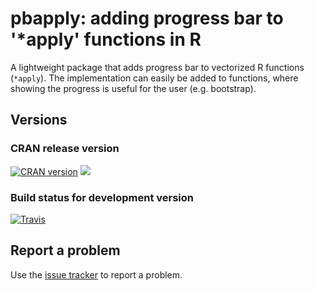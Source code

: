 # pbapply: adding progress bar to '*apply' functions in R

A lightweight package that adds
progress bar to vectorized R functions
(`*apply`). The implementation can easily be added
to functions, where showing the progress is
useful for the user (e.g. bootstrap).

## Versions

### CRAN release version

[![CRAN version](http://www.r-pkg.org/badges/version/pbapply)](http://cran.rstudio.com/web/packages/pbapply/index.html) [![](http://cranlogs.r-pkg.org/badges/grand-total/pbapply)](http://cran.rstudio.com/web/packages/pbapply/index.html)

### Build status for development version

[![Travis](https://img.shields.io/travis/sboysel/pbapply.svg?style=flat-square)](https://travis-ci.org/sboysel/pbapply)

## Report a problem

Use the [issue tracker](https://github.com/psolymos/pbapply/issues)
to report a problem.
